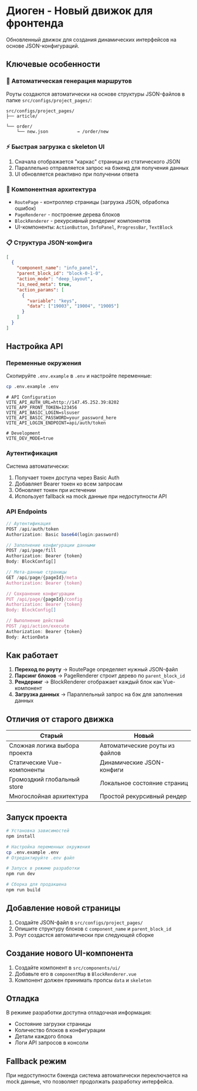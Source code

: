 # Диоген - Новый движок для фронтенда

Обновленный движок для создания динамических интерфейсов на основе JSON-конфигураций.

## Ключевые особенности

### 🚀 Автоматическая генерация маршрутов
Роуты создаются автоматически на основе структуры JSON-файлов в папке `src/configs/project_pages/`:

```
src/configs/project_pages/
├── article/

└── order/
    └── new.json           → /order/new
```

### ⚡ Быстрая загрузка с skeleton UI
1. Сначала отображается "каркас" страницы из статического JSON
2. Параллельно отправляется запрос на бэкенд для получения данных
3. UI обновляется реактивно при получении ответа

### 🧩 Компонентная архитектура
- `RoutePage` - контроллер страницы (загрузка JSON, обработка ошибок)
- `PageRenderer` - построение дерева блоков
- `BlockRenderer` - рекурсивный рендеринг компонентов
- UI-компоненты: `ActionButton`, `InfoPanel`, `ProgressBar`, `TextBlock`

### 📋 Структура JSON-конфига

```json
[
  {
    "component_name": "info_panel",
    "parent_block_id": "block-0-1-0",
    "action_mode": "deep_layout",
    "is_need_meta": true,
    "action_params": [
      {
        "variable": "keys",
        "data": ["19003", "19004", "19005"]
      }
    ]
  }
]
```

## Настройка API

### Переменные окружения

Скопируйте `.env.example` в `.env` и настройте переменные:

```bash
cp .env.example .env
```

```env
# API Configuration
VITE_API_AUTH_URL=http://147.45.252.39:8202
VITE_APP_FRONT_TOKEN=123456
VITE_API_BASIC_LOGIN=slsuser
VITE_API_BASIC_PASSWORD=your_password_here
VITE_API_LOGIN_ENDPOINT=api/auth/token

# Development
VITE_DEV_MODE=true
```

### Аутентификация

Система автоматически:
1. Получает токен доступа через Basic Auth
2. Добавляет Bearer токен ко всем запросам
3. Обновляет токен при истечении
4. Использует fallback на mock данные при недоступности API

### API Endpoints

```typescript
// Аутентификация
POST /api/auth/token
Authorization: Basic base64(login:password)

// Заполнение конфигурации данными
POST /api/page/fill
Authorization: Bearer {token}
Body: BlockConfig[]

// Мета-данные страницы
GET /api/page/{pageId}/meta
Authorization: Bearer {token}

// Сохранение конфигурации
PUT /api/page/{pageId}/config
Authorization: Bearer {token}
Body: BlockConfig[]

// Выполнение действий
POST /api/action/execute
Authorization: Bearer {token}
Body: ActionData
```

## Как работает

1. **Переход по роуту** → RoutePage определяет нужный JSON-файл
2. **Парсинг блоков** → PageRenderer строит дерево по `parent_block_id`
3. **Рендеринг** → BlockRenderer отображает каждый блок как Vue-компонент
4. **Загрузка данных** → Параллельный запрос на бэк для заполнения данных

## Отличия от старого движка

| Старый | Новый |
|--------|-------|
| Сложная логика выбора проекта | Автоматические роуты из файлов |
| Статические Vue-компоненты | Динамические JSON-конфиги |
| Громоздкий глобальный store | Локальное состояние страниц |
| Многослойная архитектура | Простой рекурсивный рендер |

## Запуск проекта

```bash
# Установка зависимостей
npm install

# Настройка переменных окружения
cp .env.example .env
# Отредактируйте .env файл

# Запуск в режиме разработки
npm run dev

# Сборка для продакшена
npm run build
```

## Добавление новой страницы

1. Создайте JSON-файл в `src/configs/project_pages/`
2. Опишите структуру блоков с `component_name` и `parent_block_id`
3. Роут создастся автоматически при следующей сборке

## Создание нового UI-компонента

1. Создайте компонент в `src/components/ui/`
2. Добавьте его в `componentMap` в `BlockRenderer.vue`
3. Компонент должен принимать пропсы `data` и `skeleton`

## Отладка

В режиме разработки доступна отладочная информация:
- Состояние загрузки страницы
- Количество блоков в конфигурации
- Детали каждого блока
- Логи API запросов в консоли

## Fallback режим

При недоступности бэкенда система автоматически переключается на mock данные, что позволяет продолжать разработку интерфейса.
